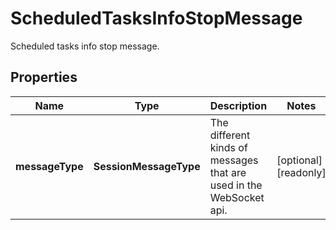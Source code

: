 

# ScheduledTasksInfoStopMessage

Scheduled tasks info stop message.

## Properties

| Name | Type | Description | Notes |
|------------ | ------------- | ------------- | -------------|
|**messageType** | **SessionMessageType** | The different kinds of messages that are used in the WebSocket api. |  [optional] [readonly] |



